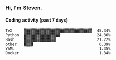 ### Hi, I'm Steven.

#### Coding activity (past 7 days)
```
TeX     ▓▓▓▓▓▓▓▓▓▓▓▓▓▓▓▓▓▓▓▓▓▓▓▓▓▓▓▓▓▓  45.34%
Python  ▓▓▓▓▓▓▓▓▓▓▓▓▓▓▓▓                24.36%
Bash    ▓▓▓▓▓▓▓▓▓▓▓▓▓▓                  21.22%
other   ▓▓▓▓                             6.39%
YAML                                     1.35%
Docker                                   1.34%
```
